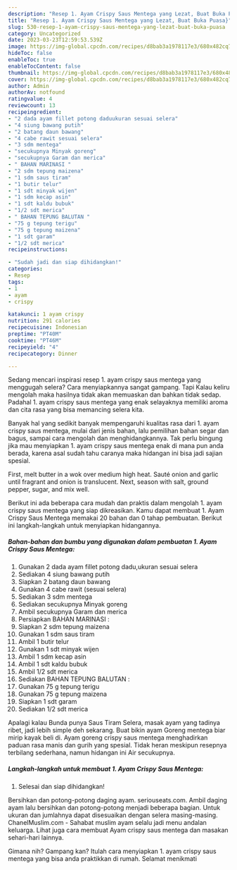 ```yaml
---
description: "Resep 1. Ayam Crispy Saus Mentega yang Lezat, Buat Buka Puasa}"
title: "Resep 1. Ayam Crispy Saus Mentega yang Lezat, Buat Buka Puasa}"
slug: 530-resep-1-ayam-crispy-saus-mentega-yang-lezat-buat-buka-puasa
category: Uncategorized
date: 2023-03-23T12:59:53.539Z
image: https://img-global.cpcdn.com/recipes/d8bab3a1978117e3/680x482cq70/1-ayam-crispy-saus-mentega-foto-resep-utama.jpg
hideToc: false
enableToc: true
enableTocContent: false
thumbnail: https://img-global.cpcdn.com/recipes/d8bab3a1978117e3/680x482cq70/1-ayam-crispy-saus-mentega-foto-resep-utama.jpg
cover: https://img-global.cpcdn.com/recipes/d8bab3a1978117e3/680x482cq70/1-ayam-crispy-saus-mentega-foto-resep-utama.jpg
author: Admin
authorAv: notfound
ratingvalue: 4
reviewcount: 13
recipeingredient:
- "2 dada ayam fillet potong daduukuran sesuai selera"
- "4 siung bawang putih"
- "2 batang daun bawang"
- "4 cabe rawit sesuai selera"
- "3 sdm mentega"
- "secukupnya Minyak goreng"
- "secukupnya Garam dan merica"
- " BAHAN MARINASI "
- "2 sdm tepung maizena"
- "1 sdm saus tiram"
- "1 butir telur"
- "1 sdt minyak wijen"
- "1 sdm kecap asin"
- "1 sdt kaldu bubuk"
- "1/2 sdt merica"
- " BAHAN TEPUNG BALUTAN "
- "75 g tepung terigu"
- "75 g tepung maizena"
- "1 sdt garam"
- "1/2 sdt merica"
recipeinstructions:

- "Sudah jadi dan siap dihidangkan!"
categories:
- Resep
tags:
- 1
- ayam
- crispy

katakunci: 1 ayam crispy 
nutrition: 291 calories
recipecuisine: Indonesian
preptime: "PT40M"
cooktime: "PT46M"
recipeyield: "4"
recipecategory: Dinner

---
```



Sedang mencari inspirasi resep 1. ayam crispy saus mentega yang menggugah selera? Cara menyiapkannya sangat gampang. Tapi Kalau keliru mengolah maka hasilnya tidak akan memuaskan dan bahkan tidak sedap. Padahal 1. ayam crispy saus mentega yang enak selayaknya memiliki aroma dan cita rasa yang bisa memancing selera kita.


Banyak hal yang sedikit banyak mempengaruhi kualitas rasa dari 1. ayam crispy saus mentega, mulai dari jenis bahan, lalu pemilihan bahan segar dan bagus, sampai cara mengolah dan menghidangkannya. Tak perlu bingung jika mau menyiapkan 1. ayam crispy saus mentega enak di mana pun anda berada, karena asal sudah tahu caranya maka hidangan ini bisa jadi sajian spesial.

First, melt butter in a wok over medium high heat. Sauté onion and garlic until fragrant and onion is translucent. Next, season with salt, ground pepper, sugar, and mix well.


Berikut ini ada beberapa cara mudah dan praktis dalam mengolah 1. ayam crispy saus mentega yang siap dikreasikan. Kamu dapat membuat 1. Ayam Crispy Saus Mentega memakai 20 bahan dan 0 tahap pembuatan. Berikut ini langkah-langkah untuk menyiapkan hidangannya.

<!--inarticleads1-->

##### Bahan-bahan dan bumbu yang digunakan dalam pembuatan 1. Ayam Crispy Saus Mentega:

1. Gunakan 2 dada ayam fillet potong dadu,ukuran sesuai selera
1. Sediakan 4 siung bawang putih
1. Siapkan 2 batang daun bawang
1. Gunakan 4 cabe rawit (sesuai selera)
1. Sediakan 3 sdm mentega
1. Sediakan secukupnya Minyak goreng
1. Ambil secukupnya Garam dan merica
1. Persiapkan  BAHAN MARINASI :
1. Siapkan 2 sdm tepung maizena
1. Gunakan 1 sdm saus tiram
1. Ambil 1 butir telur
1. Gunakan 1 sdt minyak wijen
1. Ambil 1 sdm kecap asin
1. Ambil 1 sdt kaldu bubuk
1. Ambil 1/2 sdt merica
1. Sediakan  BAHAN TEPUNG BALUTAN :
1. Gunakan 75 g tepung terigu
1. Gunakan 75 g tepung maizena
1. Siapkan 1 sdt garam
1. Sediakan 1/2 sdt merica


Apalagi kalau Bunda punya Saus Tiram Selera, masak ayam yang tadinya ribet, jadi lebih simple deh sekarang. Buat bikin ayam Goreng mentega biar mirip kayak beli di. Ayam goreng crispy saus mentega menghadirkan paduan rasa manis dan gurih yang spesial. Tidak heran meskipun resepnya terbilang sederhana, namun hidangan ini Air secukupnya. 

<!--inarticleads2-->

##### Langkah-langkah untuk membuat 1. Ayam Crispy Saus Mentega:


1. Selesai dan siap dihidangkan!

Bersihkan dan potong-potong daging ayam. seriouseats.com. Ambil daging ayam lalu bersihkan dan potong-potong menjadi beberapa bagian. Untuk ukuran dan jumlahnya dapat disesuaikan dengan selera masing-masing. ChanelMuslim.com - Sahabat muslim ayam selalu jadi menu andalan keluarga. Lihat juga cara membuat Ayam crispy saus mentega dan masakan sehari-hari lainnya. 

Gimana nih? Gampang kan? Itulah cara menyiapkan 1. ayam crispy saus mentega yang bisa anda praktikkan di rumah. Selamat menikmati
